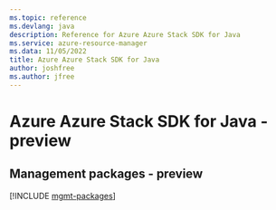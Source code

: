 ```yaml
---
ms.topic: reference
ms.devlang: java
description: Reference for Azure Azure Stack SDK for Java
ms.service: azure-resource-manager
ms.data: 11/05/2022
title: Azure Azure Stack SDK for Java
author: joshfree
ms.author: jfree
---
```

# Azure Azure Stack SDK for Java - preview

## Management packages - preview
[!INCLUDE [mgmt-packages](azure-stack-mgmt-index.md)]